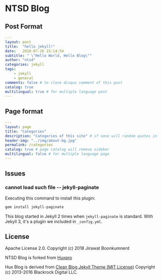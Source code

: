 # NTSD Blog

## Post Format

``` yml
---
layout: post
title:  "hello jekyll!"
date:   2018-07-26 15:14:54
subtitle: " \"Hello World, Hello Blog\""
author: "ntsd"
categories: jekyll
tags:
    - jekyll
    - general
comments: false # to close disqus comment of this post
catalog: true
multilingual: true # for multiple language post
---
```

## Page format

``` yml
---
layout: page
title: "Categories"
description: "Categories of this site" # if none will random quotes in site.quotes replace
header-img: "../img/about-bg.jpg"
permalink: /categories
catalog: true # page catalog will remove sidebar
multilingual: false # for multiple language page
---
```

## Issues

### cannot load such file -- jekyll-paginate

Executing this command to install this plugin:

``` bash
gem install jekyll-paginate
```

This blog started in Jekyll 2 times when `jekyll-paginate` is standard. With Jekyll 3, it's a plugin we included in `_config.yml`.

## License

Apache License 2.0. Copyright (c) 2018 Jirawat Boonkumnerd

NTSD Blog is forked from [Huxpro](https://github.com/Huxpro/huxpro.github.io)

Hux Blog is derived from [Clean Blog Jekyll Theme (MIT License)](https://github.com/BlackrockDigital/startbootstrap-clean-blog-jekyll/)
Copyright (c) 2013-2016 Blackrock Digital LLC.
